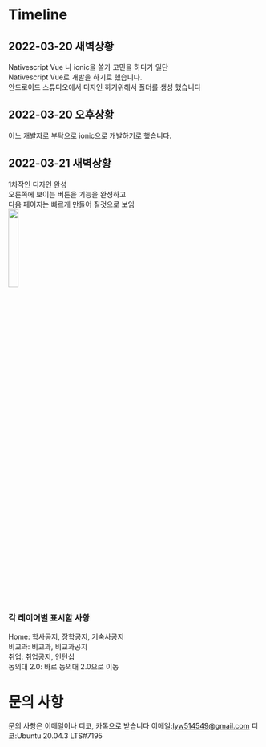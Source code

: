 ﻿# Timeline
## 2022-03-20 새벽상황
Nativescript Vue 나 ionic을 쓸가 고민을 하다가 일단 <br>
Nativescript Vue로 개발을 하기로 했습니다.<br>
안드로이드 스튜디오에서 디자인 하기위해서 폴더를 생성 했습니다
## 2022-03-20 오후상황
어느 개발자로 부탁으로 ionic으로 개발하기로 했습니다.

## 2022-03-21 새벽상황
1차작인 디자인 완성<br>
오른쪽에 보이는 버튼을 기능을 완성하고<br>
다음 페이지는 빠르게 만들어 질것으로 보임<br>
<img src="https://user-images.githubusercontent.com/87979171/159343414-d0ab753d-4a75-48bd-b00a-6c24df6f056e.png" width="20%" height="auto"/>
### 각 레이어별 표시할 사항
Home: 학사공지, 장학공지, 기숙사공지<br>
비교과: 비교과, 비교과공지<br>
취업: 취업공지, 인턴십<br>
동의대 2.0: 바로 동의대 2.0으로 이동<br>

# 문의 사항
문의 사항은 이메일이나 디코, 카톡으로 받습니다
이메일:lyw514549@gmail.com
디코:Ubuntu 20.04.3 LTS#7195
